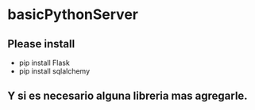 # basicPythonServer

## Please install 
* pip install Flask
* pip install sqlalchemy
## Y si es necesario alguna libreria mas agregarle.
